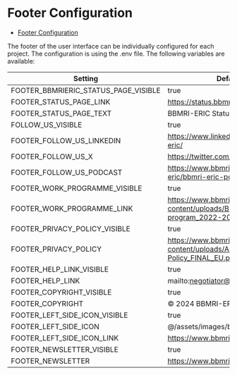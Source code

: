 # Footer Configuration

<!-- TOC -->

* [Footer Configuration](#footer-configuration)

The footer of the user interface can be individually configured for each project. The configuration is using the .env file. The following variables are available:

| Setting | Default Value |
| -------- | -------- |
| FOOTER_BBMRIERIC_STATUS_PAGE_VISIBLE | true |
| FOOTER_STATUS_PAGE_LINK | https://status.bbmri-eric.eu/ |
| FOOTER_STATUS_PAGE_TEXT | BBMRI-ERIC Status Page |
| FOLLOW_US_VISIBLE | true |
| FOOTER_FOLLOW_US_LINKEDIN | https://www.linkedin.com/company/bbmri-eric/ | 
| FOOTER_FOLLOW_US_X | https://twitter.com/BBMRIERIC |
| FOOTER_FOLLOW_US_PODCAST | https://www.bbmri-eric.eu/bbmri-eric/bbmri-eric-podcast/ |
| FOOTER_WORK_PROGRAMME_VISIBLE | true |
| FOOTER_WORK_PROGRAMME_LINK | https://www.bbmri-eric.eu/wp-content/uploads/BBMRI-ERIC_work-program_2022-2024_DIGITAL.pdf |
| FOOTER_PRIVACY_POLICY_VISIBLE | true |
| FOOTER_PRIVACY_POLICY | https://www.bbmri-eric.eu/wp-content/uploads/AoM_10_8_Access-Policy_FINAL_EU.pdf |
| FOOTER_HELP_LINK_VISIBLE | true |
| FOOTER_HELP_LINK | mailto:negotiator@helpdesk.bbmri-eric.eu |
| FOOTER_COPYRIGHT_VISIBLE | true |
| FOOTER_COPYRIGHT | © 2024 BBMRI-ERIC |
| FOOTER_LEFT_SIDE_ICON_VISIBLE | true |
| FOOTER_LEFT_SIDE_ICON | @/assets/images/bbmri/home-bbmri-png |
| FOOTER_LEFT_SIDE_ICON_LINK | https://www.bbmri-eric.eu/ |
| FOOTER_NEWSLETTER_VISIBLE | true |
| FOOTER_NEWSLETTER | https://www.bbmri-eric.eu/news-event/ |
